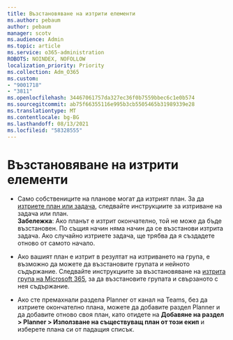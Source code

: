 ```yaml
---
title: Възстановяване на изтрити елементи
ms.author: pebaum
author: pebaum
manager: scotv
ms.audience: Admin
ms.topic: article
ms.service: o365-administration
ROBOTS: NOINDEX, NOFOLLOW
localization_priority: Priority
ms.collection: Adm_O365
ms.custom:
- "9001718"
- "3811"
ms.openlocfilehash: 34467061757da327ec36f0b7559bbec6c1e0b574
ms.sourcegitcommit: ab75f66355116e995b3cb5505465b31989339e28
ms.translationtype: MT
ms.contentlocale: bg-BG
ms.lasthandoff: 08/13/2021
ms.locfileid: "58328555"
---
```

# <a name="recover-deleted-plans"></a>Възстановяване на изтрити елементи

- Само собствениците на планове могат да изтрият план. За да [изтриете план или задача](https://support.microsoft.com/office/39e10e78-13f0-446d-94cd-9e562648497a.), следвайте инструкциите за изтриване на задача или план.  
    **Забележка**: Ако планът е изтрит окончателно, той не може да бъде възстановен. По същия начин няма начин да се възстанови изтрита задача. Ако случайно изтриете задача, ще трябва да я създадете отново от самото начало.

- Ако вашият план е изтрит в резултат на изтриването на група, е възможно да можете да възстановите групата и нейното съдържание. Следвайте инструкциите за възстановяване на [изтрита група на Microsoft 365](https://docs.microsoft.com/microsoft-365/admin/create-groups/restore-deleted-group?view=o365-worldwide), за да възстановите групата и свързаното с нея съдържание.

- Ако сте премахнали раздела Planner от канал на Teams, без да изтриете окончателно плана, можете да добавите раздел Planner и да добавите отново своя план, като отидете на **Добавяне на раздел > Planner > Използване на съществуващ план от този екип** и изберете плана си от падащия списък.
